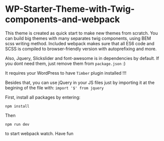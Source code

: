 # WP-Starter-Theme-with-Twig-components-and-webpack
This theme is created as quick start to make new themes from scratch. You can build big themes with many separates twig components, using BEM scss writing method. Included webpack makes sure that all ES6 code and SCSS is compiled to browser-friendly version with autoprefixing and more. 

Also, Jquery, Slickslider and font-awesome is in dependencies by default. If you dont need them, just remove them from `package.json` :)

It requires your WordPress to have `Timber` plugin installed !!! 

Besides that, you can use jQuery in your JS files just by importing it at the begining of the file with: 
``` import '$' from jquery ```


First, install all packages by entering:

```npm install```

Then

``npm run dev``

to start webpack watch. Have fun 
